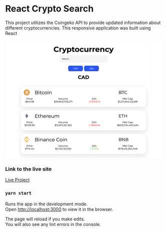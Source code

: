 # React Crypto Search

This project utilizes the Coingeko API to provide updated information about different cryptocurrencies. This responsive application was built using React

<img src="https://github.com/harr0627/react-crypto-search/blob/main/src/assets/crypto.png" width="500">

### Link to the live site
[Live Project]("https://harr0627.github.io/react-crypto-search/")

### `yarn start`

Runs the app in the development mode.\
Open [http://localhost:3000](http://localhost:3000) to view it in the browser.

The page will reload if you make edits.\
You will also see any lint errors in the console.

